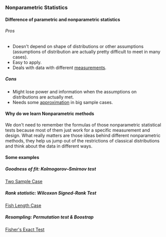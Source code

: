 ### Nonparametric Statistics

#### Difference of parametric and nonparametric statistics

###### Pros
* Doesn't depend on shape of distributions or other assumptions (assumptions
of distribution are actually pretty difficult to meet in many cases).
* Easy to apply.
* Deals with data with different [measurements](https://github.com/crazywooooorm/Theory/blob/master/Statistics/Nonparametric/book_review.md).

##### Cons
* Might lose power and information when the assumptions on distributions are
actually met.
* Needs some [approximation](https://en.wikipedia.org/wiki/Central_limit_theorem) in big sample cases.

#### Why do we learn Nonparametric methods
We don't need to remember the formulas of those nonparametric statistical
tests because most of them just work for a specific measurement and design.
What really matters are those ideas behind different nonparametric methods, they
help us jump out of the restrictions of classical distributions and think about
the data in different ways.

#### Some examples

##### Goodness of fit: Kolmogorov–Smirnov test
[Two Sample Case](https://en.wikipedia.org/wiki/Kolmogorov%E2%80%93Smirnov_test#Two-sample_Kolmogorov%E2%80%93Smirnov_test)

##### Rank statistic: Wilcoxon Signed-Rank Test
[Fish Length Case](https://onlinecourses.science.psu.edu/stat414/node/319/)

##### Resampling: Permutation test & Boostrap
[Fisher's Exact Test](https://en.wikipedia.org/wiki/Fisher%27s_exact_test#Example)
